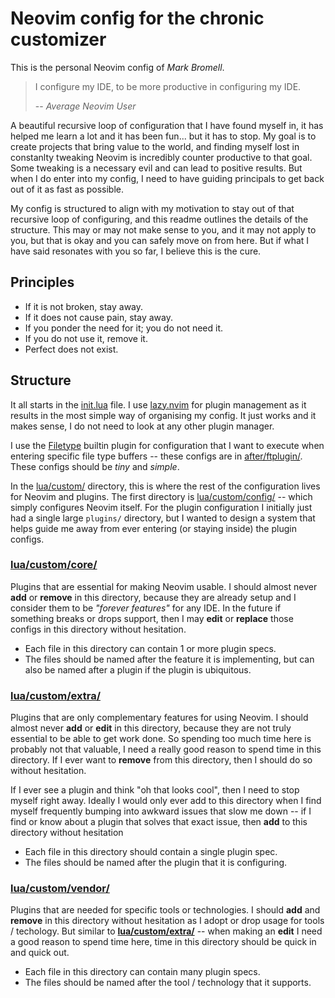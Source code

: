 # Neovim config for the chronic customizer

This is the personal Neovim config of *Mark Bromell*.

> I configure my IDE, to be more productive in configuring my IDE.
>
> -- *Average Neovim User*

A beautiful recursive loop of configuration that I have found myself in, it has
helped me learn a lot and it has been fun... but it has to stop. My goal is to
create projects that bring value to the world, and finding myself lost in
constanlty tweaking Neovim is incredibly counter productive to that goal. Some
tweaking is a necessary evil and can lead to positive results. But when I do
enter into my config, I need to have guiding principals to get back out of it as
fast as possible.

My config is structured to align with my motivation to stay out of that
recursive loop of configuring, and this readme outlines the details of the
structure. This may or may not make sense to you, and it may not apply to you,
but that is okay and you can safely move on from here. But if what I have said
resonates with you so far, I believe this is the cure.

## Principles

- If it is not broken, stay away.
- If it does not cause pain, stay away.
- If you ponder the need for it; you do not need it.
- If you do not use it, remove it.
- Perfect does not exist.

## Structure

It all starts in the [init.lua](init.lua) file. I use
[lazy.nvim](https://github.com/folke/lazy.nvim) for plugin management as it
results in the most simple way of organising my config. It just works and it
makes sense, I do not need to look at any other plugin manager.

I use the [Filetype](https://neovim.io/doc/user/filetype.html) builtin plugin
for configuration that I want to execute when entering specific file type
buffers -- these configs are in [after/ftplugin/](./after/ftplugin/). These
configs should be *tiny* and *simple*.

In the [lua/custom/](./lua/custom/) directory, this is where the rest of the
configuration lives for Neovim and plugins. The first directory is
[lua/custom/config/](./lua/custom/config/) -- which simply configures Neovim
itself. For the plugin configuration I initially just had a single large
`plugins/` directory, but I wanted to design a system that helps guide me away
from ever entering (or staying inside) the plugin configs.

### [**lua/custom/core/**](./lua/custom/core/)

Plugins that are essential for making Neovim usable. I should almost never
**add** or **remove** in this directory, because they are already setup and I
consider them to be *"forever features"* for any IDE. In the future if something
breaks or drops support, then I may **edit** or **replace** those configs in
this directory without hesitation.

- Each file in this directory can contain 1 or more plugin specs.
- The files should be named after the feature it is implementing, but can also
  be named after a plugin if the plugin is ubiquitous.

### [**lua/custom/extra/**](./lua/custom/extra/)

Plugins that are only complementary features for using Neovim. I should almost
never **add** or **edit** in this directory, because they are not truly
essential to be able to get work done. So spending too much time here is
probably not that valuable, I need a really good reason to spend time in this
directory. If I ever want to **remove** from this directory, then I should do so
without hesitation.

If I ever see a plugin and think "oh that looks cool", then I need to stop
myself right away. Ideally I would only ever add to this directory when I find
myself frequently bumping into awkward issues that slow me down -- if I find or
know about a plugin that solves that exact issue, then **add** to this directory
without hesitation

- Each file in this directory should contain a single plugin spec.
- The files should be named after the plugin that it is configuring.

### [**lua/custom/vendor/**](./lua/custom/vendor/)

Plugins that are needed for specific tools or technologies. I should **add** and
**remove** in this directory without hesitation as I adopt or drop usage for
tools / techology. But similar to [**lua/custom/extra/**](./lua/custom/extra/)
-- when making an **edit** I need a good reason to spend time here, time in this
directory should be quick in and quick out.

- Each file in this directory can contain many plugin specs.
- The files should be named after the tool / technology that it supports.
